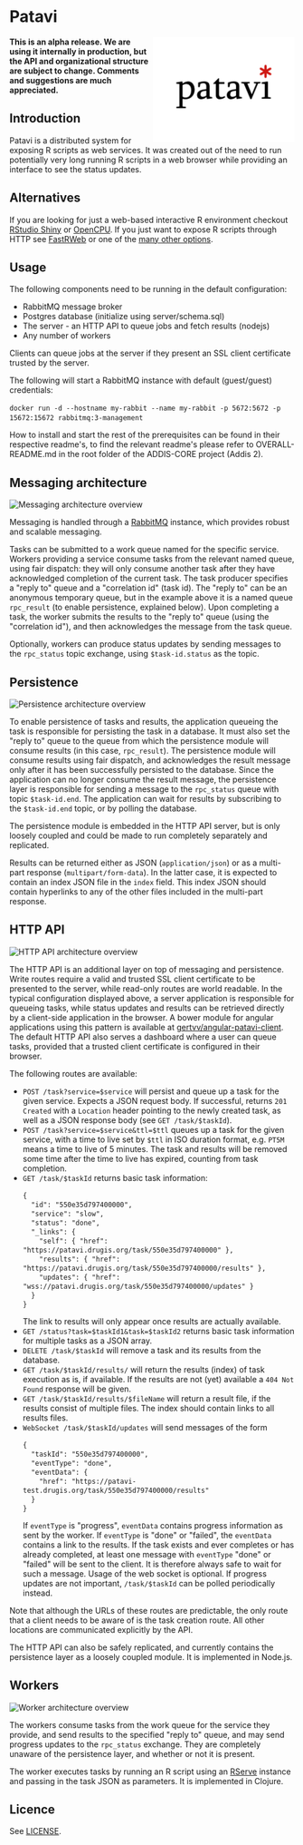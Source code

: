 # Patavi

<img src="server/public/img/patavi_small.png" alt="logo" align="right" width="250" />

**This is an alpha release.  We are using it internally in production,
  but the API and organizational structure are subject to change.
  Comments and suggestions are much appreciated.**

## Introduction
Patavi is a distributed system for exposing R scripts as web services.
It was created out of the need to run potentially very long running R scripts in a web browser while providing an interface to see the status updates.

## Alternatives
If you are looking for just a web-based interactive R environment checkout [RStudio Shiny](http://www.rstudio.com/shiny/) or [OpenCPU](https://www.opencpu.org/).
If you just want to expose R scripts through HTTP see [FastRWeb](https://www.rforge.net/FastRWeb/) or one of the [many other options](http://cran.r-project.org/doc/FAQ/R-FAQ.html#R-Web-Interfaces).


## Usage

The following components need to be running in the default configuration:

 - RabbitMQ message broker
 - Postgres database (initialize using server/schema.sql)
 - The server - an HTTP API to queue jobs and fetch results (nodejs)
 - Any number of workers

Clients can queue jobs at the server if they present an SSL client certificate trusted by the server.

The following will start a RabbitMQ instance with default (guest/guest) credentials:

```docker run -d --hostname my-rabbit --name my-rabbit -p 5672:5672 -p 15672:15672 rabbitmq:3-management```

How to install and start the rest of the prerequisites can be found in their respective readme's, to find the relevant readme's please refer to OVERALL-README.md in the root folder of the ADDIS-CORE project (Addis 2).

## Messaging architecture

![Messaging architecture overview](doc/arch_messaging.png)

Messaging is handled through a [RabbitMQ](https://www.rabbitmq.com/) instance, which provides robust and scalable messaging.

Tasks can be submitted to a work queue named for the specific service.
Workers providing a service consume tasks from the relevant named queue, using fair dispatch: they will only consume another task after they have acknowledged completion of the current task.
The task producer specifies a "reply to" queue and a "correlation id" (task id).
The "reply to" can be an anonymous temporary queue, but in the example above it is a named queue `rpc_result` (to enable persistence, explained below).
Upon completing a task, the worker submits the results to the "reply to" queue (using the "correlation id"), and then acknowledges the message from the task queue.

Optionally, workers can produce status updates by sending messages to the `rpc_status` topic exchange, using `$task-id.status` as the topic.

## Persistence

![Persistence architecture overview](doc/arch_persistence.png)

To enable persistence of tasks and results, the application queueing the task is responsible for persisting the task in a database.
It must also set the "reply to" queue to the queue from which the persistence module will consume results (in this case, `rpc_result`).
The persistence module will consume results using fair dispatch, and acknowledges the result message only after it has been successfully persisted to the database.
Since the application can no longer consume the result message, the persistence layer is responsible for sending a message to the `rpc_status` queue with topic `$task-id.end`.
The application can wait for results by subscribing to the `$task-id.end` topic, or by polling the database.

The persistence module is embedded in the HTTP API server, but is only loosely coupled and could be made to run completely separately and replicated.

Results can be returned either as JSON (`application/json`) or as a multi-part response (`multipart/form-data`). In the latter case, it is expected to contain an index JSON file in the `index` field. This index JSON should contain hyperlinks to any of the other files included in the multi-part response.

## HTTP API

![HTTP API architecture overview](doc/arch_http_api.png)

The HTTP API is an additional layer on top of messaging and persistence.
Write routes require a valid and trusted SSL client certificate to be presented to the server, while read-only routes are world readable.
In the typical configuration displayed above, a server application is responsible for queueing tasks, while status updates and results can be retrieved directly by a client-side application in the browser.
A bower module for angular applications using this pattern is available at [gertvv/angular-patavi-client](https://github.com/gertvv/angular-patavi-client).
The default HTTP API also serves a dashboard where a user can queue tasks, provided that a trusted client certificate is configured in their browser.

The following routes are available:

 - `POST /task?service=$service` will persist and queue up a task for the given service. Expects a JSON request body. If successful, returns `201 Created` with a `Location` header pointing to the newly created task, as well as a JSON response body (see `GET /task/$taskId`).
 - `POST /task?service=$service&ttl=$ttl` queues up a task for the given service, with a time to live set by `$ttl` in ISO duration format, e.g. `PT5M` means a time to live of 5 minutes. The task and results will be removed some time after the time to live has expired, counting from task completion.
 - `GET /task/$taskId` returns basic task information:
    ```
    {
      "id": "550e35d797400000",
      "service": "slow",
      "status": "done",
      "_links": {
        "self": { "href": "https://patavi.drugis.org/task/550e35d797400000" },
        "results": { "href": "https://patavi.drugis.org/task/550e35d797400000/results" },
        "updates": { "href": "wss://patavi.drugis.org/task/550e35d797400000/updates" }
      }
    }
    ```
   The link to results will only appear once results are actually available.
 - `GET /status?task=$taskId1&task=$taskId2` returns basic task information for multiple tasks as a JSON array.
 - `DELETE /task/$taskId` will remove a task and its results from the database.
 - `GET /task/$taskId/results/` will return the results (index) of task execution as is, if available.
   If the results are not (yet) available a `404 Not Found` response will be given.
 - `GET /task/$taskId/results/$fileName` will return a result file, if the results consist of multiple files. The index should contain links to all results files.
 - `WebSocket /task/$taskId/updates` will send messages of the form
   ```
   {
     "taskId": "550e35d797400000",
     "eventType": "done",
     "eventData": {
       "href": "https://patavi-test.drugis.org/task/550e35d797400000/results"
     }
   }
   ```
   If `eventType` is "progress", `eventData` contains progress information as sent by the worker. If `eventType` is "done" or "failed", the `eventData` contains a link to the results. If the task exists and ever completes or has already completed, at least one message with `eventType` "done" or "failed" will be sent to the client. It is therefore always safe to wait for such a message. Usage of the web socket is optional. If progress updates are not important, `/task/$taskId` can be polled periodically instead.

Note that although the URLs of these routes are predictable, the only route that a client needs to be aware of is the task creation route. All other locations are communicated explicitly by the API.

The HTTP API can also be safely replicated, and currently contains the persistence layer as a loosely coupled module.
It is implemented in Node.js.

## Workers

![Worker architecture overview](doc/arch_worker.png)

The workers consume tasks from the work queue for the service they provide, and send results to the specified "reply to" queue, and may send progress updates to the `rpc_status` exchange.
They are completely unaware of the persistence layer, and whether or not it is present.

The worker executes tasks by running an R script using an [RServe](https://rforge.net/Rserve/) instance and passing in the task JSON as parameters.
It is implemented in Clojure.

## Licence

See [LICENSE](LICENSE).
